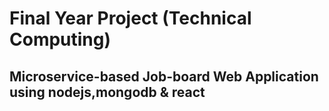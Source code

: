 # Final Year Project (Technical Computing)
## Microservice-based Job-board Web Application using nodejs,mongodb & react
